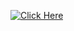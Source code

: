 [![Click Here](https://static.vecteezy.com/system/resources/previews/029/758/697/non_2x/new-click-here-modern-website-click-button-level-sign-speech-bubble-banner-vector.jpg)](https://qrcodegenrator-sivakumar.netlify.app/)
